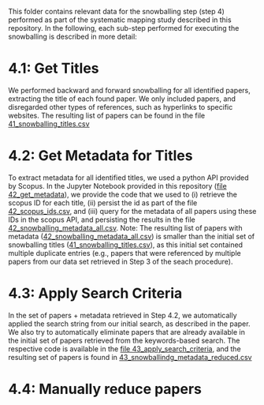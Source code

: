This folder contains relevant data for the snowballing step (step 4) performed as part of the systematic mapping study described in this repository. In the following, each sub-step performed for executing the snowballing is described in more detail:

# 4.1: Get Titles
We performed backward and forward snowballing for all identified papers, extracting the title of each found paper. We only included papers, and disregarded other types of references, such as hyperlinks to specific websites. The resulting list of papers can be found in the file [41_snowballing_titles.csv](./41_snowballing_titles.csv)

# 4.2: Get Metadata for Titles
To extract metadata for all identified titles, we used a python API provided by Scopus. In the Jupyter Notebook provided in this repository ([file 42_get_metadata](./42_get_metadata.ipynb)), we provide the code that we used to (i) retrieve the scopus ID for each title, (ii) persist the id as part of the file [42_scopus_ids.csv](./42_scopus_ids.csv), and (iii) query for the metadata of all papers using these IDs in the scopus API, and persisting the results in the file [42_snowballing_metadata_all.csv](./42_snowballing_metadata_all.csv). Note: The resulting list of papers with metadata ([42_snowballing_metadata_all.csv](./42_snowballing_metadata_all.csv)) is smaller than the initial set of snowballing titles ([41_snowballing_titles.csv](./41_snowballing_titles.csv)), as this initial set contained multiple duplicate entries (e.g., papers that were referenced by multiple papers from our data set retrieved in Step 3 of the seach procedure).

# 4.3: Apply Search Criteria
In the set of papers + metadata retrieved in Step 4.2, we automatically applied the search string from our initial search, as described in the paper. We also try to automatically eliminate papers that are already available in the initial set of papers retrieved from the keywords-based search. The respective code is available in the [file 43_apply_search_criteria](./43_apply_search_criteria.ipynb), and the resulting set of papers is found in [43_snowballindg_metadata_reduced.csv](./43_snowballing_metadata_reduced.csv)

# 4.4: Manually reduce papers